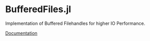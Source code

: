 # BufferedFiles.jl

Implementation of Buffered Filehandles for higher IO Performance.

[Documentation](https://pauldepping.github.io/BufferedFiles/)
